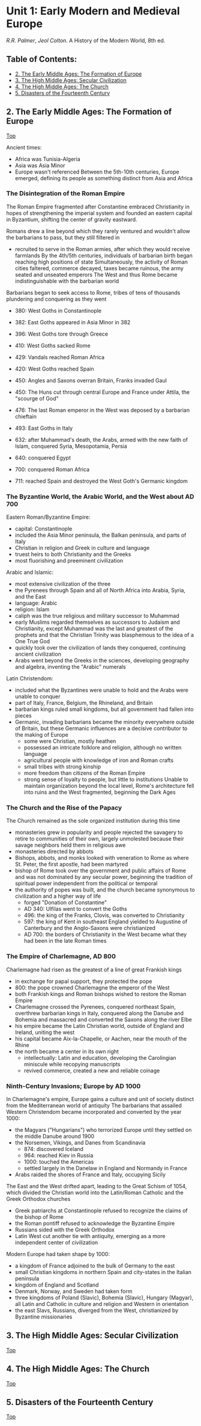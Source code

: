# Unit 1: Early Modern and Medieval Europe

*R.R. Palmer*, *Jeol Colton*. A History of the Modern World, 8th ed.

## Table of Contents:
- [2. The Early Middle Ages: The Formation of Europe](#2-the-early-middle-ages-the-formation-of-europe)
- [3. The High Middle Ages: Secular Civilization](#3-the-high-middle-ages-secular-civilization)
- [4. The High Middle Ages: The Church](#4-the-high-middle-ages-the-church)
- [5. Disasters of the Fourteenth Century](#5-disasters-of-the-fourteenth-century)

## 2. The Early Middle Ages: The Formation of Europe
[Top](#unit-1-early-modern-and-medieval-europe)

Ancient times:
- Africa was Tunisia-Algeria
- Asia was Asia Minor
- Europe wasn't referenced
Between the 5th-10th centuries, Europe emerged, defining its people as something distinct from Asia and Africa

### The Disintegration of the Roman Empire

The Roman Empire fragmented after Constantine embraced Christianity in hopes of strengthening the imperial system and founded an eastern capital in Byzantium, shifting the center of gravity eastward. 

Romans drew a line beyond which they rarely ventured and wouldn't allow the barbarians to pass, but they still filtered in
- recruited to serve in the Roman armies, after which they would receive farmlands
By the 4th/5th centuries, individuals of barbarian birth began reaching high positions of state
Simultaneously, the activity of Roman cities faltered, commerce decayed, taxes became ruinous, the army seated and unseated emperors
The West and thus Rome became indistinguishable with the barbarian world

Barbarians began to seek access to Rome, tribes of tens of thousands plundering and conquering as they went
- 380: West Goths in Constantinople
- 382: East Goths appeared in Asia Minor in 382 
- 396: West Goths tore through Greece
- 410: West Goths sacked Rome
- 429: Vandals reached Roman Africa
- 420: West Goths reached Spain
- 450: Angles and Saxons overran Britain, Franks invaded Gaul
- 450: The Huns cut through central Europe and France under Attila, the "scourge of God"
- 476: The last Roman emperor in the West was deposed by a barbarian chieftain
- 493: East Goths in Italy

- 632: after Muhammad's death, the Arabs, armed with the new faith of Islam, conquered Syria, Mesopotamia, Persia
- 640: conquered Egypt
- 700: conquered Roman Africa
- 711: reached Spain and destroyed the West Goth's Germanic kingdom

### The Byzantine World, the Arabic World, and the West about AD 700

Eastern Roman/Byzantine Empire:
- capital: Constantinople
- included the Asia Minor peninsula, the Balkan peninsula, and parts of Italy
- Christian in religion and Greek in culture and language
- truest heirs to both Christianity and the Greeks
- most fluorishing and preeminent civilization

Arabic and Islamic:
- most extensive civilization of the three
- the Pyrenees through Spain and all of North Africa into Arabia, Syria, and the East
- language: Arabic
- religion: Islam
- caliph was the true religious and military successor to Muhammad
- early Muslims regarded themselves as successors to Judaism and Christianity, except Muhammad was the last and greatest of the prophets and that the Christian Trinity was blasphemous to the idea of a One True God
- quickly took over the civilization of lands they conquered, continuing ancient civilization
- Arabs went beyond the Greeks in the sciences, developing geography and algebra, inventing the "Arabic" numerals

Latin Christendom:
- included what the Byzantines were unable to hold and the Arabs were unable to conquer
- part of Italy, France, Belgium, the Rhineland, and Britain
- barbarian kings ruled small kingdoms, but all government had fallen into pieces
- Germanic, invading barbarians became the minority everywhere outside of Britain, but these Germanic influences are a decisive contributor to the making of Europe
	- some were Christian, mostly heathen
	- possessed an intricate folklore and religion, although no written language
	- agricultural people with knowledge of iron and Roman crafts
	- small tribes with strong kinship
	- more freedom than citizens of the Roman Empire
	- strong sense of loyalty to people, but little to institutions
Unable to maintain organization beyond the local level, Rome's architecture fell into ruins and the West fragmented, beginning the Dark Ages

### The Church and the Rise of the Papacy

The Church remained as the sole organized institution during this time
- monasteries grew in popularity and people rejected the savagery to retire to communities of their own, largely unmolested because their savage neighbors held them in religious awe
- monasteries directed by abbots
- Bishops, abbots, and monks looked with veneration to Rome as where St. Peter, the first apostle, had been martyred
- bishop of Rome took over the government and public affairs of Rome and was not dominated by any secular power, beginning the tradition of spiritual power independent from the political or temporal
- the authority of popes was built, and the church became synonymous to civilization and a higher way of life
	- forged "Donation of Constantine"
	- AD 340: Ulfilas went to convert the Goths
	- 496: the king of the Franks, Clovis, was converted to Christianity
	- 597: the king of Kent in southeast England yielded to Augustine of Canterbury and the Anglo-Saxons were christianized
	- AD 700: the borders of Christianity in the West became what they had been in the late Roman times

### The Empire of Charlemagne, AD 800

Charlemagne had risen as the greatest of a line of great Frankish kings
- in exchange for papal support, they protected the pope
- 800: the pope crowned Charlemagne the emperor of the West
- both Frankish kings and Roman bishops wished to restore the Roman Empire 
- Charlemagne crossed the Pyrenees, conquered northeast Spain, overthrew barbarian kings in Italy, conquered along the Danube and Bohemia and massacred and converted the Saxons along the river Elbe
- his empire became the Latin Christian world, outside of England and Ireland, uniting the west
- his capital became Aix-la-Chapelle, or Aachen, near the mouth of the Rhine
- the north became a center in its own right
	- intellectually: Latin and education, developing the Carolingian miniscule while recopying manuscripts
	- revived commerce, created a new and reliable coinage

### Ninth-Century Invasions; Europe by AD 1000

In Charlemagne's empire, Europe gains a culture and unit of society distinct from the Mediterranean world of antiquity
The barbarians that assailed Western Christendom became incorporated and converted by the year 1000:
- the Magyars ("Hungarians") who terrorized Europe until they settled on the middle Danube around 1900
- the Norsemen, Vikings, and Danes from Scandinavia
	- 874: discovered Iceland
	- 964: reached Kiev in Russia
	- 1000: touched the Americas
	- settled largely in the Danelaw in England and Normandy in France
- Arabs raided the shores of France and Italy, occupying Sicily 

The East and the West drifted apart, leading to the Great Schism of 1054, which divided the Christian world into the Latin/Roman Catholic and the Greek Orthodox churches
- Greek patriarchs at Constantinople refused to recognize the claims of the bishop of Rome
- the Roman pontiff refused to acknowledge the Byzantine Empire
- Russians sided with the Greek Orthodox
- Latin West cut another tie with antiquity, emerging as a more independent center of civilization

Modern Europe had taken shape by 1000:
- a kingdom of France adjoined to the bulk of Germany to the east
- small Christian kingdoms in northern Spain and city-states in the Italian peninsula
- kingdom of England and Scotland
- Denmark, Norway, and Sweden had taken form
- three kingdoms of Poland (Slavic), Bohemia (Slavic), Hungary (Magyar), all Latin and Catholic in culture and religion and Western in orientation
- the east Slavs, Russians, diverged from the West, christianized by Byzantine missionaries

## 3. The High Middle Ages: Secular Civilization
[Top](#unit-1-early-modern-and-medieval-europe)

## 4. The High Middle Ages: The Church
[Top](#unit-1-early-modern-and-medieval-europe)

## 5. Disasters of the Fourteenth Century
[Top](#unit-1-early-modern-and-medieval-europe)